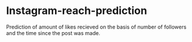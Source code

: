 # Instagram-reach-prediction
 Prediction of amount of likes recieved on the basis of number of followers and the time since the post was made.
